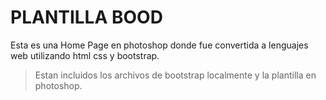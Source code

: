 # PLANTILLA BOOD
Esta es una Home Page en photoshop donde fue convertida a lenguajes web utilizando html css y bootstrap.

> Estan incluidos los archivos de bootstrap localmente y la plantilla en photoshop.
